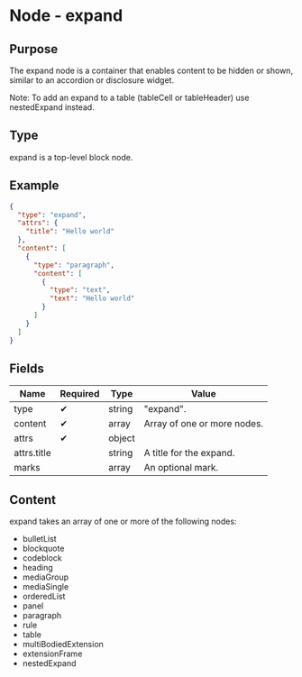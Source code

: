 # Node - expand

## Purpose

The expand node is a container that enables content to be hidden or shown, similar to an accordion or disclosure widget.

Note: To add an expand to a table (tableCell or tableHeader) use nestedExpand instead.

## Type

expand is a top-level block node.

## Example

```json
{
  "type": "expand",
  "attrs": {
    "title": "Hello world"
  },
  "content": [
    {
      "type": "paragraph",
      "content": [
        {
          "type": "text",
          "text": "Hello world"
        }
      ]
    }
  ]
}
```

## Fields

| Name | Required | Type | Value |
| --- | --- | --- | --- |
| type | ✔ | string | "expand". |
| content | ✔ | array | Array of one or more nodes. |
| attrs | ✔ | object | |
| attrs.title | | string | A title for the expand. |
| marks | | array | An optional mark. |

## Content

expand takes an array of one or more of the following nodes:

* bulletList
* blockquote
* codeblock
* heading
* mediaGroup
* mediaSingle
* orderedList
* panel
* paragraph
* rule
* table
* multiBodiedExtension
* extensionFrame
* nestedExpand
